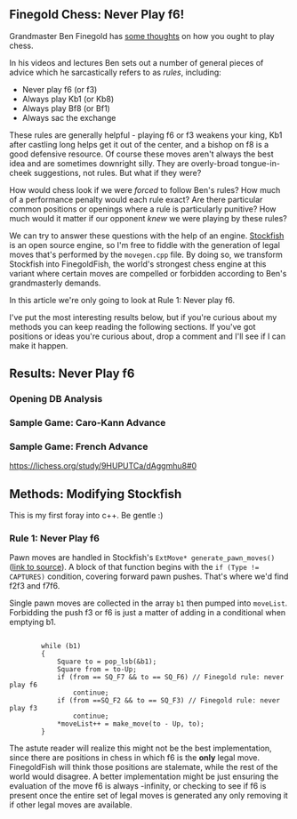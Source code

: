## Finegold Chess: Never Play f6!

Grandmaster Ben Finegold has [some thoughts](https://www.reddit.com/r/chess/comments/e4m2ae/does_someone_know_all_or_some_of_ben_finegolds/) on how you ought to play chess.

In his videos and lectures Ben sets out a number of general pieces of advice which he sarcastically refers to as *rules*, including:

* Never play f6 (or f3)
* Always play Kb1 (or Kb8)
* Always play Bf8 (or Bf1)
* Always sac the exchange

These rules are generally helpful - playing f6 or f3 weakens your king, Kb1 after castling long helps get it out of the center, and a bishop on f8 is a good defensive resource. Of course these moves aren't always the best idea and are sometimes downright silly. They are overly-broad tongue-in-cheek suggestions, not rules. But what if they were?

How would chess look if we were *forced* to follow Ben's rules? How much of a performance penalty would each rule exact? Are there particular common positions or openings where a rule is particularly punitive? How much would it matter if our opponent *knew* we were playing by these rules?

We can try to answer these questions with the help of an engine. [Stockfish](https://stockfishchess.org/) is an open source engine, so I'm free to fiddle with the generation of legal moves that's performed by the `movegen.cpp` file. By doing so, we transform Stockfish into FinegoldFish, the world's strongest chess engine at this variant where certain moves are compelled or forbidden according to Ben's grandmasterly demands.

In this article we're only going to look at Rule 1: Never play f6.

I've put the most interesting results below, but if you're curious about my methods you can keep reading the following sections. If you've got positions or ideas you're curious about, drop a comment and I'll see if I can make it happen.

## Results: Never Play f6

### Opening DB Analysis

### Sample Game: Caro-Kann Advance

### Sample Game: French Advance

https://lichess.org/study/9HUPUTCa/dAggmhu8#0

## Methods: Modifying Stockfish

This is my first foray into c++. Be gentle :)

### Rule 1: Never Play f6

Pawn moves are handled in Stockfish's `ExtMove* generate_pawn_moves()` ([link to source](https://github.com/official-stockfish/Stockfish/blob/master/src/movegen.cpp)). A block of that function begins with the `if (Type != CAPTURES)` condition, covering forward pawn pushes. That's where we'd find f2f3 and f7f6.

Single pawn moves are collected in the array `b1` then pumped into `moveList`. Forbidding the push f3 or f6 is just a matter of adding in a conditional when emptying b1.

```

        while (b1) 
        { 
            Square to = pop_lsb(&b1); 
            Square from = to-Up; 
            if (from == SQ_F7 && to == SQ_F6) // Finegold rule: never play f6 
                continue; 
            if (from ==SQ_F2 && to == SQ_F3) // Finegold rule: never play f3 
                continue; 
            *moveList++ = make_move(to - Up, to); 
        }
```

The astute reader will realize this might not be the best implementation, since there are positions in chess in which f6 is the **only** legal move. FinegoldFish will think those positions are stalemate, while the rest of the world would disagree. A better implementation might be just ensuring the evaluation of the move f6 is always -infinity, or checking to see if f6 is present once the entire set of legal moves is generated any only removing it if other legal moves are available.
